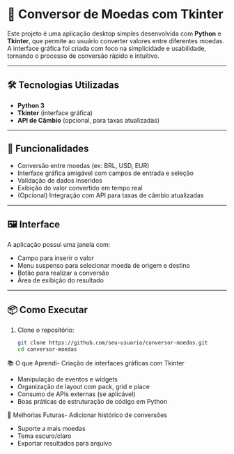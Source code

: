 # 💱 Conversor de Moedas com Tkinter

Este projeto é uma aplicação desktop simples desenvolvida com **Python** e **Tkinter**, que permite ao usuário converter valores entre diferentes moedas. A interface gráfica foi criada com foco na simplicidade e usabilidade, tornando o processo de conversão rápido e intuitivo.

---

## 🛠️ Tecnologias Utilizadas

- **Python 3**
- **Tkinter** (interface gráfica)
- **API de Câmbio** (opcional, para taxas atualizadas)

---

## 🎯 Funcionalidades

- Conversão entre moedas (ex: BRL, USD, EUR)
- Interface gráfica amigável com campos de entrada e seleção
- Validação de dados inseridos
- Exibição do valor convertido em tempo real
- (Opcional) Integração com API para taxas de câmbio atualizadas

---

## 🖼️ Interface

A aplicação possui uma janela com:

- Campo para inserir o valor
- Menu suspenso para selecionar moeda de origem e destino
- Botão para realizar a conversão
- Área de exibição do resultado

---

## 📦 Como Executar

1. Clone o repositório:
   ```bash
   git clone https://github.com/seu-usuario/conversor-moedas.git
   cd conversor-moedas

📚 O que Aprendi- Criação de interfaces gráficas com Tkinter
- Manipulação de eventos e widgets
- Organização de layout com pack, grid e place
- Consumo de APIs externas (se aplicável)
- Boas práticas de estruturação de código em Python

📌 Melhorias Futuras- Adicionar histórico de conversões
- Suporte a mais moedas
- Tema escuro/claro
- Exportar resultados para arquivo


